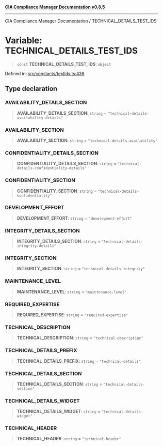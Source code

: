 [**CIA Compliance Manager Documentation v0.8.5**](../README.md)

***

[CIA Compliance Manager Documentation](../globals.md) / TECHNICAL\_DETAILS\_TEST\_IDS

# Variable: TECHNICAL\_DETAILS\_TEST\_IDS

> `const` **TECHNICAL\_DETAILS\_TEST\_IDS**: `object`

Defined in: [src/constants/testIds.ts:436](https://github.com/Hack23/cia-compliance-manager/blob/eca22610f41e5f6b6c0cece88769b1ffbe9db4bd/src/constants/testIds.ts#L436)

## Type declaration

### AVAILABILITY\_DETAILS\_SECTION

> **AVAILABILITY\_DETAILS\_SECTION**: `string` = `"technical-details-availability-details"`

### AVAILABILITY\_SECTION

> **AVAILABILITY\_SECTION**: `string` = `"technical-details-availability"`

### CONFIDENTIALITY\_DETAILS\_SECTION

> **CONFIDENTIALITY\_DETAILS\_SECTION**: `string` = `"technical-details-confidentiality-details"`

### CONFIDENTIALITY\_SECTION

> **CONFIDENTIALITY\_SECTION**: `string` = `"technical-details-confidentiality"`

### DEVELOPMENT\_EFFORT

> **DEVELOPMENT\_EFFORT**: `string` = `"development-effort"`

### INTEGRITY\_DETAILS\_SECTION

> **INTEGRITY\_DETAILS\_SECTION**: `string` = `"technical-details-integrity-details"`

### INTEGRITY\_SECTION

> **INTEGRITY\_SECTION**: `string` = `"technical-details-integrity"`

### MAINTENANCE\_LEVEL

> **MAINTENANCE\_LEVEL**: `string` = `"maintenance-level"`

### REQUIRED\_EXPERTISE

> **REQUIRED\_EXPERTISE**: `string` = `"required-expertise"`

### TECHNICAL\_DESCRIPTION

> **TECHNICAL\_DESCRIPTION**: `string` = `"technical-description"`

### TECHNICAL\_DETAILS\_PREFIX

> **TECHNICAL\_DETAILS\_PREFIX**: `string` = `"technical-details"`

### TECHNICAL\_DETAILS\_SECTION

> **TECHNICAL\_DETAILS\_SECTION**: `string` = `"technical-details-section"`

### TECHNICAL\_DETAILS\_WIDGET

> **TECHNICAL\_DETAILS\_WIDGET**: `string` = `"technical-details-widget"`

### TECHNICAL\_HEADER

> **TECHNICAL\_HEADER**: `string` = `"technical-header"`
